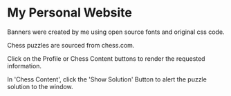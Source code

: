 # My Personal Website
Banners were created by me using open source fonts and original css code.

Chess puzzles are sourced from chess.com. 

Click on the Profile or Chess Content buttons to render the requested information.

In 'Chess Content', click the 'Show Solution' Button to alert the puzzle solution to the window.
